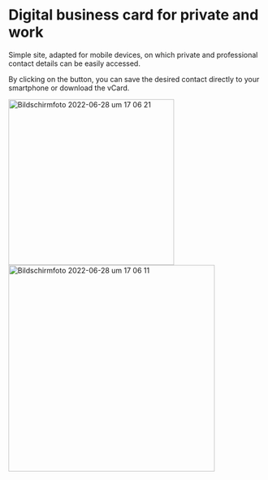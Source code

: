 # Digital business card for private and work

Simple site, adapted for mobile devices, on which private and professional contact details can be easily accessed.

By clicking on the button, you can save the desired contact directly to your smartphone or download the vCard.


<img width="326" alt="Bildschirmfoto 2022-06-28 um 17 06 21" src="https://user-images.githubusercontent.com/102969524/176215146-6696bb66-1fb3-4eaa-8d30-f0ea6dcb40c5.png">

<img width="406" alt="Bildschirmfoto 2022-06-28 um 17 06 11" src="https://user-images.githubusercontent.com/102969524/176215159-ba550afc-908b-4f4f-a2d8-ab11af9edee0.png">

